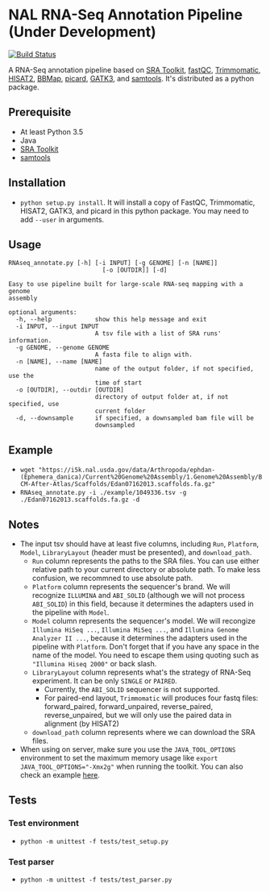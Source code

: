 # NAL RNA-Seq Annotation Pipeline (Under Development)

[![Build Status](https://travis-ci.org/NAL-i5K/NAL_RNA_seq_annotation_pipeline.svg?branch=master)](https://travis-ci.org/NAL-i5K/NAL_RNA_seq_annotation_pipeline)

A RNA-Seq annotation pipeline based on [SRA Toolkit](https://github.com/ncbi/sra-tools), [fastQC](https://www.bioinformatics.babraham.ac.uk/projects/fastqc/), [Trimmomatic](http://www.usadellab.org/cms/?page=trimmomatic), [HISAT2](https://github.com/infphilo/hisat2), [BBMap](https://sourceforge.net/projects/bbmap/), [picard](https://broadinstitute.github.io/picard/), [GATK3](https://github.com/broadgsa/gatk-protected), and [samtools](https://github.com/samtools/samtools). It's distributed as a python package.

## Prerequisite

- At least Python 3.5
- Java
- [SRA Toolkit](https://github.com/ncbi/sra-tools)
- [samtools](https://github.com/samtools/samtools)

## Installation

- `python setup.py install`. It will install a copy of FastQC, Trimmomatic, HISAT2, GATK3, and picard in this python package. You may need to add `--user` in arguments.

## Usage

``` shell
RNAseq_annotate.py [-h] [-i INPUT] [-g GENOME] [-n [NAME]]
                          [-o [OUTDIR]] [-d]

Easy to use pipeline built for large-scale RNA-seq mapping with a genome
assembly

optional arguments:
  -h, --help            show this help message and exit
  -i INPUT, --input INPUT
                        A tsv file with a list of SRA runs' information.
  -g GENOME, --genome GENOME
                        A fasta file to align with.
  -n [NAME], --name [NAME]
                        name of the output folder, if not specified, use the
                        time of start
  -o [OUTDIR], --outdir [OUTDIR]
                        directory of output folder at, if not specified, use
                        current folder
  -d, --downsample      if specified, a downsampled bam file will be
                        downsampled
```

## Example

- `wget "https://i5k.nal.usda.gov/data/Arthropoda/ephdan-(Ephemera_danica)/Current%20Genome%20Assembly/1.Genome%20Assembly/BCM-After-Atlas/Scaffolds/Edan07162013.scaffolds.fa.gz"`
- `RNAseq_annotate.py -i ./example/1049336.tsv -g ./Edan07162013.scaffolds.fa.gz -d`

## Notes

- The input tsv should have at least five columns, including `Run`, `Platform`, `Model`, `LibraryLayout` (header must be presented), and `download_path`.
  - `Run` column represents the paths to the SRA files. You can use either relative path to your current directory or absolute path. To make less confusion, we recommned to use absolute path.
  - `Platform` column represents the sequencer's brand. We will recognize `ILLUMINA` and `ABI_SOLID` (although we will not process `ABI_SOLID`) in this field, because it determines the adapters used in the pipeline with `Model`.
  - `Model` column represents the sequencer's model. We will recongize `Illumina HiSeq ...`, `Illumina MiSeq ...`, and `Illumina Genome Analyzer II ...`, because it determines the adapters used in the pipeline with `Platform`. Don't forget that if you have any space in the name of the model. You need to escape them using quoting such as `"Illumina Hiseq 2000"` or back slash. 
  - `LibraryLayout` column represents what's the strategy of RNA-Seq experiment. It can be only `SINGLE` or `PAIRED`.
    - Currently, the `ABI_SOLID` sequencer is not supported.
    - For paired-end layout, `Trimmomatic` will produces four fastq files: forward\_paired, forward\_unpaired, reverse\_paired, reverse\_unpaired, but we will only use the paired data in alignment (by HISAT2)
  - `download_path` column represents where we can download the SRA files.
- When using on server, make sure you use the `JAVA_TOOL_OPTIONS` environment to set the maximum memory usage like `export JAVA_TOOL_OPTIONS="-Xmx2g"` when running the toolkit. You can also check an example [here](example/example_script.sh).

## Tests

### Test environment

- `python -m unittest -f tests/test_setup.py`

### Test parser

- `python -m unittest -f tests/test_parser.py`
